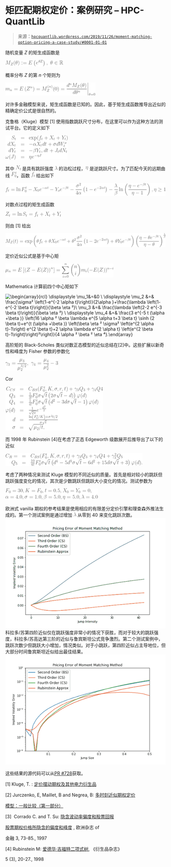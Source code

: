 <!--yml

category: 未分类

日期：2024-05-13 00:13:24

-->

# 矩匹配期权定价：案例研究 – HPC-QuantLib

> 来源：[`hpcquantlib.wordpress.com/2019/11/26/moment-matching-option-pricing-a-case-study/#0001-01-01`](https://hpcquantlib.wordpress.com/2019/11/26/moment-matching-option-pricing-a-case-study/#0001-01-01)

随机变量 *Z* 的矩生成函数是

![M_Z(\theta) := E\left(e^{\theta Z}\right) , \ \theta\in \mathbb{R}](img/fe23617925504d96684f4c15b8af2d21.png)

概率分布 *Z* 的第 *n* 个矩则为

![\displaystyle m_n=E\left(Z^n\right) = M_Z^{(n)}(0) = \frac{d^n M_Z(\theta)}{d\theta^n}\bigg\rvert_{\theta=0}](img/5f664dc216bebde5e7bc03b0acf0d012.png)

对许多金融模型来说，矩生成函数是已知的。因此，基于矩生成函数推导出近似的精确定价公式是很自然的。

克鲁格（Kluge）模型 [1] 使用指数跳跃尺寸分布，在这里可以作为这种方法的测试平台。它的定义如下

![\displaystyle \begin{array}{rcl} S_t &=& \exp(f_t + X_t + Y_t) \\ dX_t &=& -\alpha X_tdt + \sigma dW_t^x \\ dY_t &=& -\beta Y_{t-}dt+J_tdN_t \\ \omega(J) &=& \eta e^{-\eta J} \end{array} ](img/71ee40e5982f6748faffab6247f9278b.png)

其中 ![N_t](img/c6d44fd3b9c210c1d0e71a4a31edb3dc.png) 是具有跳跃强度 ![\lambda](img/4a42b8a415b6b944138e18b71269a40a.png) 的泊松过程，![\eta](img/3d744e5faf1efbb1fd86f7d17ef67fec.png) 是逆跳跃尺寸。为了匹配今天的远期曲线 ![F_0^t](img/421429e49cb430d88afd689dbfe570cc.png)，函数 ![f_t](img/f963c39a6323c381d376d8074fc65006.png) 给出如下

![\displaystyle f_t = \ln F_0^t -X_0 e^{-\alpha t}-Y_o e^{-\beta t} -\frac{\sigma²}{4\alpha}\left(1-e^{-2\alpha t} \right ) - \frac{\lambda}{\beta}\ln\left( \frac{\eta-e^{-\beta t}}{\eta-1}\right), \eta\ge 1 ](img/2b3ad4e6ae2eba9d5316e5e0253cbd3e.png)

对数点过程的矩生成函数

![Z_t = \ln S_t = f_t+X_t+Y_t](img/a293d8acdbd5e262abd4223736f13217.png)

则由 [1] 给出

![\displaystyle M_Z(t) = \exp\left( \theta f_t + \theta X_0 e^{-\alpha t} + \theta² \frac{\sigma²}{4\alpha}\left(1-2e^{-2\alpha t}\right) + \theta Y_0e^{-\beta t}\right) \left( \frac{\eta-\theta e^{-\beta t}}{\eta-\theta}\right)^\frac{\lambda}{\beta}](img/e5e1133417f9c4ceac0f9275c4d0391d.png)

定价近似公式是基于中心矩

![\displaystyle \mu_n = E\left[\left(Z-E(Z)\right)^n\right] = \sum_{i=0}^n {n\choose i} m_i (-E(Z))^{n-i}](img/cf5eea80663cdf7c10d1e58b075aa5c2.png)

Mathematica 计算前四个中心矩如下

![\begin{array}{rcl} \displaystyle \mu_1&=&0 \\ \displaystyle \mu_2 &=& \frac{\sigma² \left(1-e^{-2 \alpha t}\right)}{2\alpha }+\frac{\lambda \left(1- e^{-2 \beta t}\right)}{\beta \eta ²}\\ \mu_3 &=& \frac{\lambda \left(2-2 e^{-3 \beta t}\right)}{\beta \eta ³} \\ \displaystyle \mu_4 &=& \frac{3 e^{-5 t (\alpha +\beta )} \left(16 \alpha ² \beta \lambda e^{5 \alpha t+3 \beta t} \sinh (2 \beta t)+e^{t (\alpha +\beta )} \left(\beta \eta ² \sigma² \left(e^{2 \alpha t}-1\right) e^{2 \beta t}+2 \alpha \lambda e^{2 \alpha t} \left(e^{2 \beta t}-1\right)\right)²\right)}{4 \alpha ² \beta ² \eta ⁴}.\end{array}](img/9170a7ae9f54bd9502c6d88dcb7ad4b7.png)

高阶矩的 Black-Scholes 类似对数正态模型的近似总结在[2]中。这些扩展以新奇性和峰度为 Fisher 参数的参数化

![\displaystyle \gamma_3=\frac{\mu_3}{\mu_2^{3/2}}, \ \gamma_4 = \frac{\mu_4}{\mu_2²}-3](img/a8ae17f52bb3b41e4329c9c93bbe14b2.png)

Cor

![\begin{array}{rcl} \displaystyle C_{CS}&=&C_{BS}(F_0^t, K, \sigma, r, t) +\gamma_3 Q_3 + \gamma_4 Q4 \\ Q_3 &=& \frac{1}{3!}F_0^t\sigma\sqrt{t}\left(2\sigma\sqrt{t}-d)\right)\varphi(d)\\ Q_4&=& \frac{1}{4!}F_0^t\sigma\sqrt{t}\left(d²-3d\sigma\sqrt{t}-1\right)\varphi(d)\\ \varphi(d) &=& \frac{1}{\sqrt{2\pi}}e^{-\frac{d²}{2}}\\ d &=& \frac{\ln\left(F_0^t/K\right)+\sigma² t/2}{\sigma \sqrt{t}}\\\sigma &=& \sqrt{\mu_2 / t}.\end{array}](img/ca30fe2b70b40005dc853d0050b78fbe.png)

而 1998 年 Rubinstein [4]在考虑了正态 Edgeworth 级数展开后推导出了以下的近似

![\begin{array}{rcl} \displaystyle C_R = &=&C_{BS}(F_0^t, K, \sigma, r, t) +\gamma_3 Q_3 + \gamma_4 Q4 + \gamma_3² Q_5 \\ Q_5&=& \frac{10}{6!}F_0^t\sigma\sqrt{t}\left(d⁴-5d³\sigma\sqrt{t}-6d²+15d\sigma\sqrt{t}+3\right)\varphi(d). \end{array}](img/e7e14f52245b462b79ce1010995dff0a.png)

考虑了两种情况来测试 Kluge 模型的不同近似的质量。首先是相对较小的跳跃但跳跃强度变化的情况，其次是少数跳跃但跳跃大小变化的情况。测试参数为

![F_0=30, K=F_0, t=0.5, X_0=Y_0=0, \\ \alpha=4.0, \sigma=1.0, \beta=5.0, \eta=5.0, \lambda=4.0](img/c66d300b03f308b0492775875e2ebbee.png)

欧洲式 vanilla 期权的参考结果是使用相应的有限差分定价引擎和理查森外推法生成的。第一个测试案例是通过增加 ![\lambda](img/4a42b8a415b6b944138e18b71269a40a.png) 从零到 40 来变化跳跃次数。![jumpintensity.png](img/810a3a837a35006056667274dfa9885b.png)科拉多/苏第四阶近似仅在跳跃强度非常小的情况下获胜，而对于较大的跳跃强度，科拉多/苏高达第三阶的近似与鲁宾斯坦公式竞争激烈。第二个测试案例中，跳跃次数少但跳跃大小增加，情况类似。对于小跳跃，第四阶近似占主导地位，但大部分时间鲁宾斯坦近似给出最佳结果。![jumpsize.png](img/204a8333c5642a615c7daf34a9d23dec.png)

这些结果的源代码可以从[PR #728](https://github.com/lballabio/QuantLib/pull/728)获取。

[1] Kluge, T. : [定价摆动期权及其他电力衍生品](https://www.semanticscholar.org/paper/Pricing-Swing-Options-and-other-Electricity-Kluge/9e8be93531ffa8aeb1a9e36181e0537cac99e400)

[2] Jurczenko, E, Maillet, B and Negrea, B: [多时刻近似期权定价](https://papers.ssrn.com/sol3/papers.cfm?abstract_id=300922)

[模型：一般比较（第一部分）](https://papers.ssrn.com/sol3/papers.cfm?abstract_id=300922)

[3]  Corrado C. and T. Su: [隐含波动率偏度和股票回报](https://www.researchgate.net/publication/24080621_Implied_volatility_skews_and_stock_return_skewness_and_kurtosis_implied_by_stock_option_prices)

[股票期权价格所隐含的偏度和峰度](https://www.researchgate.net/publication/24080621_Implied_volatility_skews_and_stock_return_skewness_and_kurtosis_implied_by_stock_option_prices) , 欧洲杂志 of

金融 3, 73-85., 1997

[4] Rubinstein M: [爱德华·吉福特二项式树](https://pdfs.semanticscholar.org/f5d2/d0b90dea9a5e2dc298f0ba0aefc2b98387e4.pdf), 《衍生品杂志》

5 (3), 20-27., 1998
